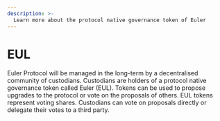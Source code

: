 ```yaml
---
description: >-
  Learn more about the protocol native governance token of Euler
---
```


# EUL

Euler Protocol will be managed in the long-term by a decentralised community of custodians. Custodians are holders of a protocol native governance token called Euler (EUL). Tokens can be used to propose upgrades to the protocol or vote on the proposals of others. EUL tokens represent voting shares. Custodians can vote on proposals directly or delegate their votes to a third party.

